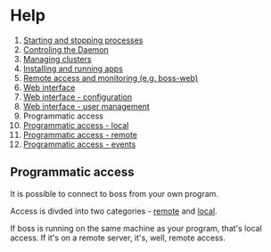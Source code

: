 # Help

1. [Starting and stopping processes](processes.md)
1. [Controling the Daemon](daemon.md)
1. [Managing clusters](clusters.md)
1. [Installing and running apps](apps.md)
1. [Remote access and monitoring (e.g. boss-web)](remote.md)
1. [Web interface](web.md)
1. [Web interface - configuration](web-config.md)
1. [Web interface - user management](web-uesrs.md)
1. Programmatic access
1. [Programmatic access - local](programmatic-access-local.md)
1. [Programmatic access - remote](programmatic-access-remote.md)
1. [Programmatic access - events](programmatic-access-events.md)

## Programmatic access

It is possible to connect to boss from your own program.

Access is divded into two categories - [remote](programmatic-access-remote.md) and [local](programmatic-access-local.md).

If boss is running on the same machine as your program, that's local access. If it's on a remote server, it's, well, remote access.
